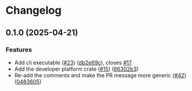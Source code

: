 # Changelog

## 0.1.0 (2025-04-21)


### Features

* Add cli executable ([#23](https://github.com/pvandervelde/merge_warden/issues/23)) ([db2e69c](https://github.com/pvandervelde/merge_warden/commit/db2e69cda5d275e0aaf591cbbe35231b806a5e9e)), closes [#17](https://github.com/pvandervelde/merge_warden/issues/17)
* Add the developer platform crate ([#15](https://github.com/pvandervelde/merge_warden/issues/15)) ([66302b3](https://github.com/pvandervelde/merge_warden/commit/66302b3406cc6598c4fceb92f427d80d4f0ec107))
* Re-add the comments and make the PR message more generic ([#42](https://github.com/pvandervelde/merge_warden/issues/42)) ([0483605](https://github.com/pvandervelde/merge_warden/commit/04836057f72971b405d799336d468558433dd207))
